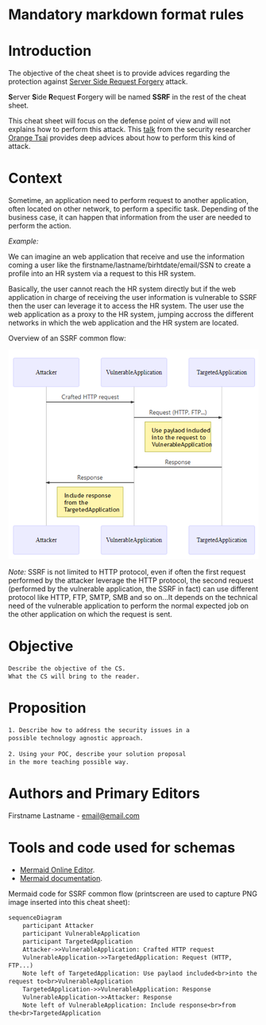 # Mandatory markdown format rules

# Introduction

The objective of the cheat sheet is to provide advices regarding the protection against [Server Side Request Forgery](https://www.acunetix.com/blog/articles/server-side-request-forgery-vulnerability/) attack.

**S**erver **S**ide **R**equest **F**orgery will be named **SSRF** in the rest of the cheat sheet.

This cheat sheet will focus on the defense point of view and will not explains how to perform this attack. This [talk](../assets/Server_Side_Request_Forgery_Prevention_Cheat_Sheet_Orange_Tsai_Talk.pdf) from the security researcher [Orange Tsai](https://twitter.com/orange_8361) provides deep advices about how to perform this kind of attack.

# Context

Sometime, an application need to perform request to another application, often located on other network, to perform a specific task. Depending of the business case, it can happen that information from the user are needed to perform the action.

*Example:* 

We can imagine an web application that receive and use the information coming a user like the firstname/lastname/birhtdate/email/SSN to create a profile into an HR system via a request to this HR system. 

Basically, the user cannot reach the HR system directly but if the web application in charge of receiving the user information is vulnerable to SSRF then the user can leverage it to access the HR system. The user use the web application as a proxy to the HR system, jumping accross the different networks in which the web application and the HR system are located.

Overview of an SSRF common flow:

![SSRFCommonFlow](../assets/Server_Side_Request_Forgery_Prevention_Cheat_Sheet_SSRF_Common_Flow.png)

*Note:* SSRF is not limited to HTTP protocol, even if often the first request performed by the attacker leverage the HTTP protocol, the second request (performed by the vulnerable application, the SSRF in fact) can use different protocol like HTTP, FTP, SMTP, SMB and so on...It depends on the technical need of the vulnerable application to perform the normal expected job on the other application on which the request is sent.

# Objective

```
Describe the objective of the CS.
What the CS will bring to the reader.
```

# Proposition

```
1. Describe how to address the security issues in a 
possible technology agnostic approach.

2. Using your POC, describe your solution proposal 
in the more teaching possible way.
```

# Authors and Primary Editors

Firstname Lastname - email@email.com

# Tools and code used for schemas

* [Mermaid Online Editor](https://mermaidjs.github.io/mermaid-live-editor).
* [Mermaid documentation](https://mermaidjs.github.io/).

Mermaid code for SSRF common flow (printscreen are used to capture PNG image inserted into this cheat sheet):

```text
sequenceDiagram
    participant Attacker
    participant VulnerableApplication
    participant TargetedApplication
    Attacker->>VulnerableApplication: Crafted HTTP request
    VulnerableApplication->>TargetedApplication: Request (HTTP, FTP...)
    Note left of TargetedApplication: Use paylaod included<br>into the request to<br>VulnerableApplication
    TargetedApplication->>VulnerableApplication: Response 
    VulnerableApplication->>Attacker: Response
    Note left of VulnerableApplication: Include response<br>from the<br>TargetedApplication
```